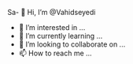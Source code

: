 Sa- 👋 Hi, I’m @Vahidseyedi
- 👀 I’m interested in ...
- 🌱 I’m currently learning ...
- 💞️ I’m looking to collaborate on ...
- 📫 How to reach me ...

<!---
Vahidseyedi/Vahidseyedi is a ✨ special ✨ repository because its `README.md` (this file) appears on your GitHub profile.
You can click the Preview link to take a look at your changes.
--->
